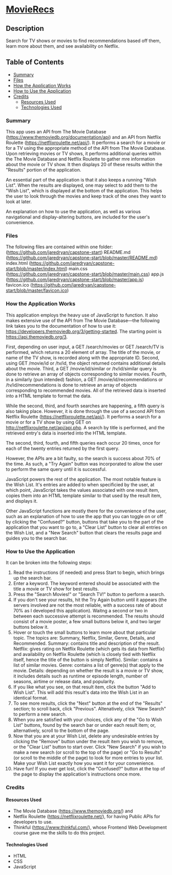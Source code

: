 # [MovieRecs](https://jaredryan.github.io/capstone-start/)

## Description
Search for TV shows or movies to find recommendations based off them, learn more about them, and see availability on Netflix.

## Table of Contents

  - [Summary](#summary)
  - [Files](#files)  
  - [How the Application Works](#how-the-application-works)
  - [How to Use the Application](#how-to-use-the-application)
  - [Credits](#credits)
    - [Resources Used](#resources-used)
    - [Technologies Used](#technologies-used)

### Summary

This app uses an API from The Movie Database (https://www.themoviedb.org/documentation/api) and an API from Netflix Roulette (https://netflixroulette.net/api/). It performs a search for a movie or for a TV using the appropriate method of the API from The Movie Database. Upon retrieving movies or TV shows, it performs additional queries within the The Movie Database and Netflix Roulette to gather mre information about the movie or TV show. It then displays 20 of these results within the "Results" portion of the application.

An essential part of the application is that it also keeps a running "Wish List". When the results are displayed, one may select to add them to the "Wish List", which is displayed at the bottom of the application. This helps the user to look through the movies and keep track of the ones they want to look at later.

An explanation on how to use the application, as well as various navigational and display-altering buttons, are included for the user's convenience.

### Files

The following files are contained within one folder: (https://github.com/jaredryan/capstone-start)
  README.md (https://github.com/jaredryan/capstone-start/blob/master/README.md)
  index.html (https://github.com/jaredryan/capstone-start/blob/master/index.html)
  main.css (https://github.com/jaredryan/capstone-start/blob/master/main.css)
  app.js (https://github.com/jaredryan/capstone-start/blob/master/app.js)
  favicon.ico (https://github.com/jaredryan/capstone-start/blob/master/favicon.ico)
  
### How the Application Works

This application employs the heavy use of JavaScript to function. It also makes extensive use of the API from The Movie Database—the following link takes you to the documentation of how to use it: https://developers.themoviedb.org/3/getting-started. The starting point is https://api.themoviedb.org/3.

First, depending on user input, a GET /search/movies or GET /search/TV is performed, which returns a 20 element of array.
  The title of the movie, or name of the TV show, is recorded along with the appropriate ID. 
Second, using GET /movie/id or /tv/id, the object returned contains additional details about the movie.
Third, a GET /movie/id/similar or /tv/id/similar query is done to retrieve an array of objects corresponding to similar movies.
Fourth, in a similarly (pun intended) fashion, a GET /movie/id/recommendations or /tv/id/recommendations is done to retrieve an array of objects corresponding to recommended movies. 
All of the retrieved data is inserted into a HTML template to format the data.

While the second, third, and fourth searches are happening, a fifth query is also taking place. However, it is done through the use of a second API from Netflix Roulette (https://netflixroulette.net/api/). It performs a search for a movie or for a TV show by using GET on http://netflixroulette.net/api/api.php. A search by title is performed, and the retrieved entry's data is inserted into the HTML template.

The second, third, fourth, and fifth queries each occur 20 times, once for each of the twenty entries returned by the first query.

However, the APIs are a bit faulty, so the search is success about 70% of the time. As such, a "Try Again" button was incorporated to allow the user to perform the same query until it is successful.

JavaScript powers the rest of the application. The most notable feature is the Wish List. It's entries are added to when specificied by the user, at which point, JavaScript takes the values associated with one result item, copies them into an HTML template similar to that used by the result item, and displays it. 

Other JavaScript functions are mostly there for the convenience of the user, such as an explanation of how to use the app that you can toggle on or off by clicking the "Confused?" button, buttons that take you to the part of the application that you want to go to, a "Clear List" button to clear all entries on the Wish List, and a "New Search" button that clears the results page and guides you to the search bar.

### How to Use the Application

It can be broken into the following steps:
1. Read the instructions (if needed) and press Start to begin, which brings up the search bar.
2. Enter a keyword. The keyword entered should be associated with the title a movie or TV show for best results.
3. Press the "Search Movies!" or "Search TV!" button to perform a search.
4. If you don't see your results, hit the Try Again button until it appears (the servers involved are not the most reliable, with a success rate of about 70% as I developed this application). Waitng a second or two in between each successive attempt is recommended.
  The results should consist of a movie poster, a few small buttons below it, and two larger buttons below it.
5. Hover or touch the small buttons to learn more about that particular topic. The topics are: Summary, Netflix, Similar, Genre, Details, and Recommended.
  Summary: contains title and description of the result.
  Netflix: gives rating on Netflix Roulette (which gets its data from Netflix) and availability on Netflix Roulette (which is closely tied with Netflix itself, hence the title of the button is simply Netflix).
  Similar: contains a list of similar movies.
  Genre: contains a list of genre(s) that apply to the movie.
  Details: depending on whether the result is a movie or TV show, it includes details such as runtime or episode length, number of seasons, airtime or release data, and popularity.
6. If you like what you see, on that result item, click the button "Add to Wish List". This will add this result's data into the Wish List in an identical format. 
7. To see more results, click the "Next" button at the end of the "Results" section; to scroll back, click "Previous". Altenatively, click "New Search" to perform a new search.
8. When you are satisfied with your choices, click any of the "Go to Wish List" buttons, found by the search bar or under each result item; or, alternatively, scroll to the bottom of the page.
9. Now that you are at your Wish List, delete any undesirable entries by clicking the "Remove" button under the result item you wish to remove, or the "Clear List" button to start over. Click "New Search" if you wish to make a new search (or scroll to the top of the page) or "Go to Results" (or scroll to the middle of the page) to look for more entries to your list. Make your Wish List exactly how you want it for your convenience.
10. Have fun! If you ever get lost, click the "Confused?" button at the top of the page to display the application's instructions once more.

### Credits

#### Resources Used
  - The Movie Database (https://www.themoviedb.org/) and 
  - Netflix Roulette (https://netflixroulette.net/), for having Public APIs for developers to use. 
  - Thinkful (https://www.thinkful.com/), whose Frontend Web Development course gave me the skills to do this project.

#### Technologies Used
  - HTML
  - CSS
  - JavaScript
